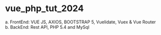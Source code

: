 # vue_php_tut_2024
 a. FrontEnd: VUE JS, AXIOS, BOOTSTRAP 5, Vuelidate, Vuex & Vue Router b. BackEnd: Rest API, PHP 5.4 and MySql 
